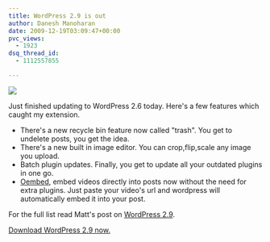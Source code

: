 ```yaml
---
title: WordPress 2.9 is out
author: Danesh Manoharan
date: 2009-12-19T03:09:47+00:00
pvc_views:
  - 1923
dsq_thread_id:
  - 1112557855

---
```

![](/wp-content/uploads/2008/08/wordpresslogo.jpg)

Just finished updating to WordPress 2.6 today. Here's a few features which caught my extension.

  * There's a new recycle bin feature now called "trash". You get to undelete posts, you get the idea.
  * There's a new built in image editor. You can crop,flip,scale any image you upload.
  * Batch plugin updates. Finally, you get to update all your outdated plugins in one go.
  * [Oembed][1], embed videos directly into posts now without the need for extra plugins. Just paste your video's url and wordpress will automatically embed it into your post.

For the full list read Matt's post on [WordPress 2.9][2].

[Download WordPress 2.9 now.][3]

 [1]: http://codex.wordpress.org/Embeds
 [2]: http://wordpress.org/development/2009/12/wordpress-2-9/
 [3]: http://wordpress.org/download/